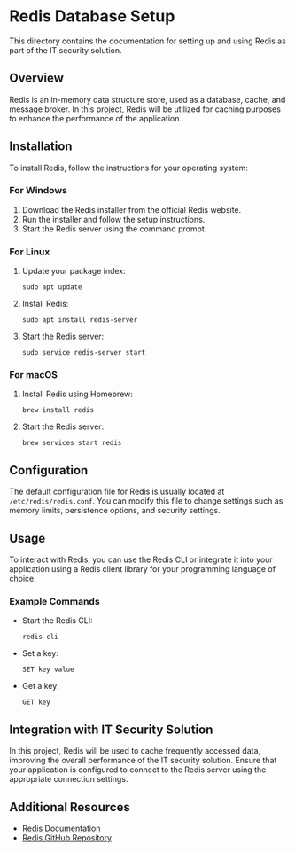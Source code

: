# Redis Database Setup

This directory contains the documentation for setting up and using Redis as part of the IT security solution.

## Overview

Redis is an in-memory data structure store, used as a database, cache, and message broker. In this project, Redis will be utilized for caching purposes to enhance the performance of the application.

## Installation

To install Redis, follow the instructions for your operating system:

### For Windows

1. Download the Redis installer from the official Redis website.
2. Run the installer and follow the setup instructions.
3. Start the Redis server using the command prompt.

### For Linux

1. Update your package index:
   ```
   sudo apt update
   ```
2. Install Redis:
   ```
   sudo apt install redis-server
   ```
3. Start the Redis server:
   ```
   sudo service redis-server start
   ```

### For macOS

1. Install Redis using Homebrew:
   ```
   brew install redis
   ```
2. Start the Redis server:
   ```
   brew services start redis
   ```

## Configuration

The default configuration file for Redis is usually located at `/etc/redis/redis.conf`. You can modify this file to change settings such as memory limits, persistence options, and security settings.

## Usage

To interact with Redis, you can use the Redis CLI or integrate it into your application using a Redis client library for your programming language of choice.

### Example Commands

- Start the Redis CLI:
  ```
  redis-cli
  ```

- Set a key:
  ```
  SET key value
  ```

- Get a key:
  ```
  GET key
  ```

## Integration with IT Security Solution

In this project, Redis will be used to cache frequently accessed data, improving the overall performance of the IT security solution. Ensure that your application is configured to connect to the Redis server using the appropriate connection settings.

## Additional Resources

- [Redis Documentation](https://redis.io/documentation)
- [Redis GitHub Repository](https://github.com/redis/redis)